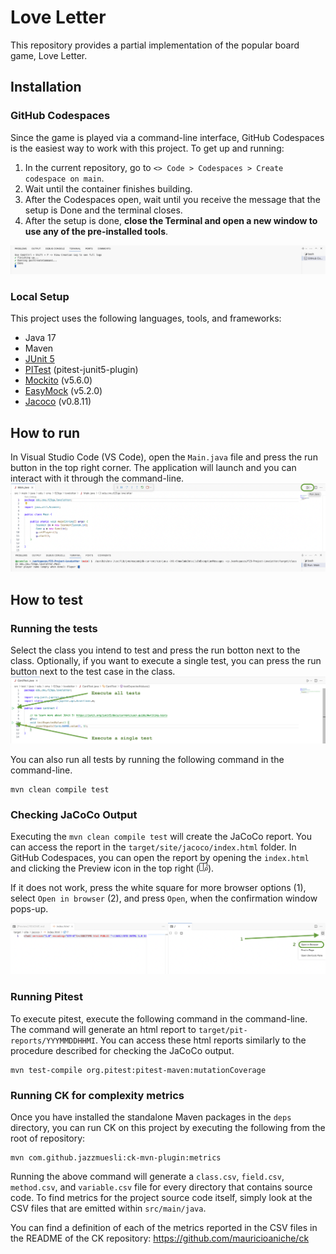 # Love Letter

This repository provides a partial implementation of the popular board game, Love Letter.

## Installation

### GitHub Codespaces

Since the game is played via a command-line interface, GitHub Codespaces is the easiest way to work with this project.
To get up and running:

1. In the current repository, go to `<> Code > Codespaces > Create codespace on main`.
2. Wait until the container finishes building.
3. After the Codespaces open, wait until you receive the message that the setup is Done and the terminal closes.
4. After the setup is done, **close the Terminal and open a new window to use any of the pre-installed tools**.

![Building the final setup](.devcontainer/build-finish.png)

### Local Setup

This project uses the following languages, tools, and frameworks:

* Java 17
* Maven
* [JUnit 5](https://junit.org/junit5)
* [PITest](https://pitest.org) (pitest-junit5-plugin)
* [Mockito](https://site.mockito.org) (v5.6.0)
* [EasyMock](https://easymock.org) (v5.2.0)
* [Jacoco](https://www.eclemma.org/jacoco/trunk/index.html) (v0.8.11)

## How to run

In Visual Studio Code (VS Code), open the `Main.java` file and press the run button in the top right corner.
The application will launch and you can interact with it through the command-line.
![Execute the program](.devcontainer/execute-system.png)

## How to test

### Running the tests

Select the class you intend to test and press the run botton next to the class.
Optionally, if you want to execute a single test, you can press the run button next to the test case in the class.
![Test the program](.devcontainer/execute-test.png)

You can also run all tests by running the following command in the command-line.

```shell
mvn clean compile test
```

### Checking JaCoCo Output

Executing the `mvn clean compile test` will create the JaCoCo report. You can access the report in the `target/site/jacoco/index.html` folder.
In GitHub Codespaces, you can open the report by opening the `index.html` and clicking the Preview icon in the top right (![Test the program](.devcontainer/jacoco-preview.png)).

If it does not work, press the white square for more browser options (1), select `Open in browser` (2), and press `Open`, when the confirmation window pops-up.

![Check in Browser the report](.devcontainer/jacoco-check-report.png)

### Running Pitest

To execute pitest, execute the following command in the command-line. The command will generate an html report to `target/pit-reports/YYYMMDDHHMI`. You can access these html reports similarly to the procedure described for checking the JaCoCo output.

```shell
mvn test-compile org.pitest:pitest-maven:mutationCoverage
```

### Running CK for complexity metrics

Once you have installed the standalone Maven packages in the `deps` directory, you can run CK on this project by executing the following from the root of repository:

```shell
mvn com.github.jazzmuesli:ck-mvn-plugin:metrics
```

Running the above command will generate a `class.csv`, `field.csv`, `method.csv`, and `variable.csv` file for every directory that contains source code.
To find metrics for the project source code itself, simply look at the CSV files that are emitted within `src/main/java`.

You can find a definition of each of the metrics reported in the CSV files in the README of the CK repository: https://github.com/mauricioaniche/ck
